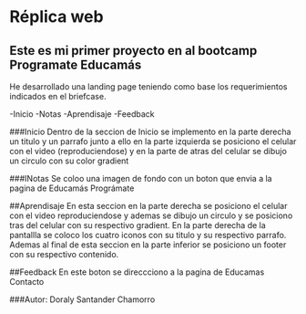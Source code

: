 # Réplica web
## Este es mi primer proyecto en al bootcamp Programate Educamás

He desarrollado una landing page teniendo como base los requerimientos indicados en el briefcase.

-Inicio
-Notas 
-Aprendisaje
-Feedback

###Inicio
Dentro de la seccion de Inicio se implemento en la parte derecha un titulo y un parrafo junto a ello en la parte izquierda se posiciono el celular con el video (reproduciendose) y en la parte de atras del celular se dibujo un circulo  con su color gradient

###INotas
Se coloo una imagen de fondo con un boton que envia a la pagina de  Educamás Prográmate

##Aprendisaje
En esta seccion en la parte derecha se posiciono el celular con el video reproduciendose y ademas se dibujo un circulo y se posiciono tras del celular con su respectivo gradient.
En la parte derecha de la pantallla se coloco los cuatro iconos con su titulo y su respectivo parrafo.
Ademas al final de esta seccion en la parte inferior se posiciono un footer con su respectivo contenido.

##Feedback
En este boton se direccciono a la pagina de Educamas Contacto

###Autor:
Doraly Santander Chamorro

